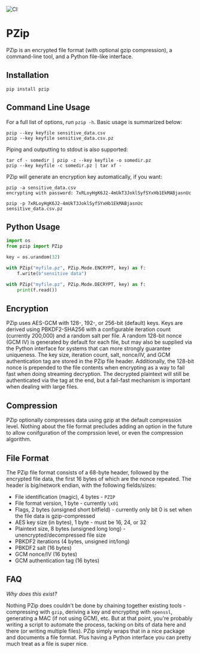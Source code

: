 ![CI](https://github.com/imsweb/pzip/workflows/CI/badge.svg?branch=master)

# PZip

PZip is an encrypted file format (with optional gzip compression), a command-line tool, and a Python file-like
interface.

## Installation

`pip install pzip`

## Command Line Usage

For a full list of options, run `pzip -h`. Basic usage is summarized below:

```
pzip --key keyfile sensitive_data.csv
pzip --key keyfile sensitive_data.csv.pz
```

Piping and outputting to stdout is also supported:

```
tar cf - somedir | pzip -z --key keyfile -o somedir.pz
pzip --key keyfile -c somedir.pz | tar xf -
```

PZip will generate an encryption key automatically, if you want:

```
pzip -a sensitive_data.csv
encrypting with password: 7xRLoyHgK6J2-4mUkT3JoklSyfSYxHb1EkMABjasnUc

pzip -p 7xRLoyHgK6J2-4mUkT3JoklSyfSYxHb1EkMABjasnUc sensitive_data.csv.pz
```

## Python Usage

```python
import os
from pzip import PZip

key = os.urandom(32)

with PZip("myfile.pz", PZip.Mode.ENCRYPT, key) as f:
    f.write(b"sensitive data")

with PZip("myfile.pz", PZip.Mode.DECRYPT, key) as f:
    print(f.read())
```

## Encryption

PZip uses AES-GCM with 128-, 192-, or 256-bit (default) keys. Keys are derived using PBKDF2-SHA256 with a configurable
iteration count (currently 200,000) and a random salt per file. A random 128-bit nonce (GCM IV) is generated by default
for each file, but may also be supplied via the Python interface for systems that can more strongly guarantee
uniqueness. The key size, iteration count, salt, nonce/IV, and GCM authentication tag are stored in the PZip file
header. Additionally, the 128-bit nonce is prepended to the file contents when encrypting as a way to fail fast when
doing streaming decryption. The decrypted plaintext will still be authenticated via the tag at the end, but a fail-fast
mechanism is important when dealing with large files.

## Compression

PZip optionally compresses data using gzip at the default compression level. Nothing about the file format precludes
adding an option in the future to allow conifguration of the comprssion level, or even the compression algorithm.

## File Format

The PZip file format consists of a 68-byte header, followed by the encrypted file data, the first 16 bytes of which are
the nonce repeated. The header is big/network endian, with the following fields/sizes:

  * File identification (magic), 4 bytes - `PZIP`
  * File format version, 1 byte - currently `\x01`
  * Flags, 2 bytes (unsigned short bitfield) - currently only bit 0 is set when the file data is gzip-compressed
  * AES key size (in bytes), 1 byte - must be 16, 24, or 32
  * Plaintext size, 8 bytes (unsigned long long) - unencrypted/decompressed file size
  * PBKDF2 iterations (4 bytes, unsigned int/long)
  * PBKDF2 salt (16 bytes)
  * GCM nonce/IV (16 bytes)
  * GCM authentication tag (16 bytes)

## FAQ

*Why does this exist?*

Nothing PZip does couldn't be done by chaining together existing tools - compressing with `gzip`, deriving a key and
encrypting with `openssl`, generating a MAC (if not using GCM), etc. But at that point, you're probably writing a
script to automate the process, tacking on bits of data here and there (or writing multiple files). PZip simply wraps
that in a nice package and documents a file format. Plus having a Python interface you can pretty much treat as a file
is super nice.
